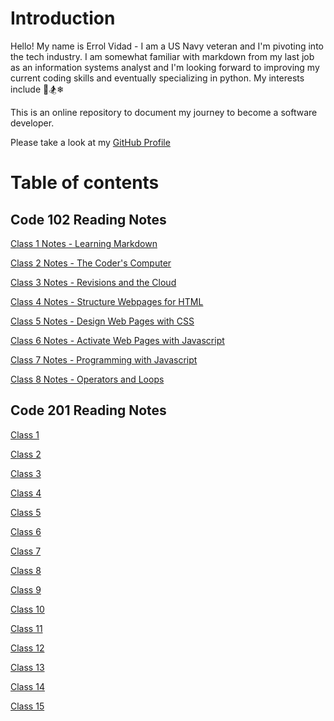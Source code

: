 # Introduction

Hello! My name is Errol Vidad - I am a US Navy veteran and I'm pivoting into the tech industry. I am somewhat familiar with markdown from my last job as an information systems analyst and I'm looking forward to improving my current coding skills and eventually specializing in python. My interests include &#x1F3C8;&#x1F3C2;&#x2744;

This is an online repository to document my journey to become a software developer.

Please take a look at my [GitHub Profile](https://github.com/evidad)

# Table of contents

## Code 102 Reading Notes
[Class 1 Notes - Learning Markdown](code-102/Class%201%20-%20Learning%20Markdown.md)

[Class 2 Notes - The Coder's Computer](code-102/Class%202%20-%20The%20Coder's%20Computer.md)

[Class 3 Notes - Revisions and the Cloud](code-102/Class%203%20-%20Revisions%20and%20the%20Cloud.md)

[Class 4 Notes - Structure Webpages for HTML](code-102/Class%204%20-%20Structure%20Webpages%20for%20HTML.md)

[Class 5 Notes - Design Web Pages with CSS](code-102/Class%205-%20Design%20Web%20Pages%20with%20CSS.md)

[Class 6 Notes - Activate Web Pages with Javascript](code-102/Class%206%20-%20Activate%20Web%20Pages%20with%20Javascript.md)

[Class 7 Notes - Programming with Javascript](code-102/Class%207%20-%20Programming%20with%20Javascript.md)

[Class 8 Notes - Operators and Loops ](code-102/Class%20%208%20-%20Operators%20and%20Loops.md)

## Code 201 Reading Notes
[Class 1](code-201-notes/class1.md)

[Class 2](code-201-notes/class2.md)

[Class 3](code-201-notes/class3.md)

[Class 4](code-201-notes/class4.md)

[Class 5](code-201-notes/class5.md)

[Class 6](code-201-notes/class6.md)

[Class 7](code-201-notes/class7.md)

[Class 8](code-201-notes/class8.md)

[Class 9](code-201-notes/class9.md)

[Class 10](code-201-notes/class10.md)

[Class 11](code-201-notes/class11.md)

[Class 12](code-201-notes/class12.md)

[Class 13](code-201-notes/class13.md)

[Class 14](code-201-notes/class14.md)

[Class 15](code-201-notes/class15.md)
